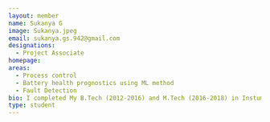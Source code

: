 ```yaml
---
layout: member
name: Sukanya G 
image: Sukanya.jpeg
email: sukanya.gs.942@gmail.com
designations: 
  - Project Associate 
homepage: 
areas:
  - Process control
  - Battery health prognostics using ML method
  - Fault Detection
bio: I completed My B.Tech (2012-2016) and M.Tech (2016-2018) in Instumentation & contral. I did my M.tech thesis in Fault detection using DIPCA with Prof. Arun Tangirala, IITM. I had worked in Data analytics for ESPN cricinfo. I am working in simulating control system for AIP in submarine application & Battery health prognostics 
type: student
---
```

